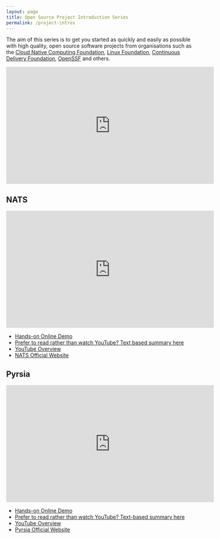 ```yaml
---
layout: page
title: Open Source Project Introduction Series
permalink: /project-intros
---
```


The aim of this series is to get you started as quickly and easily as possible with high quality, open source software projects from organisations such as the [Cloud Native Computing Foundation](https://www.cncf.io), [Linux Foundation](https://www.linuxfoundation.org), [Continuous Delivery Foundation](https://cd.foundation), [OpenSSF](https://openssf.org) and others.

<iframe width="560" height="315" src="https://www.youtube-nocookie.com/embed/FgYR8nc0eyo" title="Series overview video" frameborder="0" allow="accelerometer; autoplay; clipboard-write; encrypted-media; gyroscope; picture-in-picture; web-share" allowfullscreen></iframe>

## NATS

<iframe width="560" height="315" src="https://www.youtube-nocookie.com/embed/CWxnb4ap1Z4" title="NATS Intro video" frameborder="0" allow="accelerometer; autoplay; clipboard-write; encrypted-media; gyroscope; picture-in-picture; web-share" allowfullscreen></iframe>

- [Hands-on Online Demo](https://killercoda.com/agardnerit/scenario/nats)
- [Prefer to read rather than watch YouTube? Text based summary here](https://agardner.net/nats-summary)
- [YouTube Overview](https://youtu.be/CWxnb4ap1Z4)
- [NATS Official Website](https://nats.io)

## Pyrsia

<iframe width="560" height="315" src="https://www.youtube-nocookie.com/embed/lZI_waRi1K0" title="Pyrsia Intro video" frameborder="0" allow="accelerometer; autoplay; clipboard-write; encrypted-media; gyroscope; picture-in-picture; web-share" allowfullscreen></iframe>

- [Hands-on Online Demo](https://killercoda.com/agardnerit/scenario/pyrsia)
- [Prefer to read rather than watch YouTube? Text-based summary here](https://agardner.net/pyrsia-summary)
- [YouTube Overview](https://youtu.be/lZI_waRi1K0)
- [Pyrsia Official Website](https://pyrsia.io)